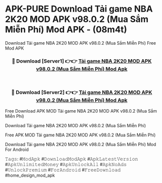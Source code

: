 # APK-PURE Download Tải game NBA 2K20 MOD APK v98.0.2 (Mua Sắm Miễn Phí) Mod APK - (08m4t)
Download Tải game NBA 2K20 MOD APK v98.0.2 (Mua Sắm Miễn Phí) Free Mod APK

<div align="center">
<h3>🔴 Download [Server1] 👉👉 <a href="https://apk-comot.site?title=Tải_game_NBA_2K20_MOD_APK_v98.0.2_(Mua_Sắm_Miễn_Phí)">Tải game NBA 2K20 MOD APK v98.0.2 (Mua Sắm Miễn Phí) Mod Apk</a></h3><br>

<h3>🔴 Download [Server2] 👉👉 <a href="https://apk-comot.site?title=Tải_game_NBA_2K20_MOD_APK_v98.0.2_(Mua_Sắm_Miễn_Phí)">Tải game NBA 2K20 MOD APK v98.0.2 (Mua Sắm Miễn Phí) Mod Apk</a></h3>
</div>


Free Download APK MOD Tải game NBA 2K20 MOD APK v98.0.2 (Mua Sắm Miễn Phí)

Download Tải game NBA 2K20 MOD APK v98.0.2 (Mua Sắm Miễn Phí) 

Free APK MOD Tải game NBA 2K20 MOD APK v98.0.2 (Mua Sắm Miễn Phí) 

Download Tải game NBA 2K20 MOD APK v98.0.2 (Mua Sắm Miễn Phí) Mod For Android

𝚃𝚊𝚐𝚜: #𝙼𝚘𝚍𝙰𝚙𝚔 #𝙳𝚘𝚠𝚗𝚕𝚘𝚊𝚍𝙼𝚘𝚍𝙰𝚙𝚔 #𝙰𝚙𝚔𝙻𝚊𝚝𝚎𝚜𝚝𝚅𝚎𝚛𝚜𝚒𝚘𝚗 #𝙰𝚙𝚔𝚄𝚗𝚕𝚒𝚖𝚒𝚝𝚎𝚍𝙼𝚘𝚗𝚎𝚢 #𝙰𝚙𝚔𝚄𝚗𝚕𝚘𝚌𝚔𝙰𝚕𝚕 #𝙰𝚙𝚔𝙽𝚘𝙰𝚍𝚜 #𝚄𝚗𝚕𝚘𝚌𝚔𝙿𝚛𝚎𝚖𝚒𝚞𝚖 #𝙵𝚘𝚛𝙰𝚗𝚍𝚛𝚘𝚒𝚍 #𝙵𝚛𝚎𝚎𝙳𝚘𝚠𝚗𝚕𝚘𝚊𝚍 #home_design_mod_apk